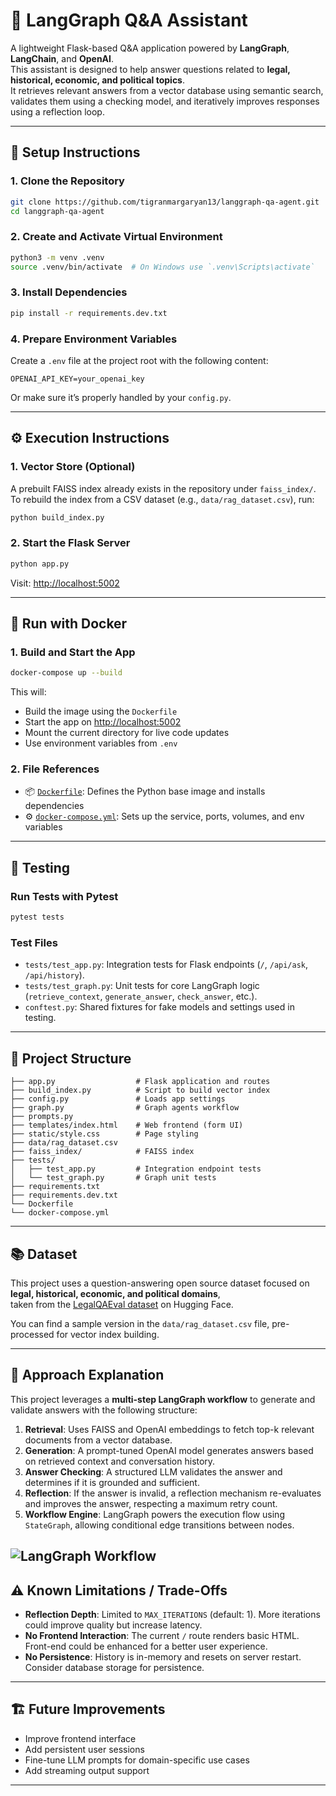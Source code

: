 # 🧠 LangGraph Q&A Assistant

A lightweight Flask-based Q&A application powered by **LangGraph**, **LangChain**, and **OpenAI**.  
This assistant is designed to help answer questions related to **legal, historical, economic, and political topics**.  
It retrieves relevant answers from a vector database using semantic search, validates them using a checking model, and iteratively improves responses using a reflection loop.

---

## 🚀 Setup Instructions

### 1. Clone the Repository

```bash
git clone https://github.com/tigranmargaryan13/langgraph-qa-agent.git
cd langgraph-qa-agent
```

### 2. Create and Activate Virtual Environment

```bash
python3 -m venv .venv
source .venv/bin/activate  # On Windows use `.venv\Scripts\activate`
```

### 3. Install Dependencies

```bash
pip install -r requirements.dev.txt
```

### 4. Prepare Environment Variables

Create a `.env` file at the project root with the following content:

```env
OPENAI_API_KEY=your_openai_key
```

Or make sure it’s properly handled by your `config.py`.

---

## ⚙️ Execution Instructions

### 1. Vector Store (Optional)

A prebuilt FAISS index already exists in the repository under `faiss_index/`.  
To rebuild the index from a CSV dataset (e.g., `data/rag_dataset.csv`), run:

```bash
python build_index.py
```

### 2. Start the Flask Server

```bash
python app.py
```

Visit: [http://localhost:5002](http://localhost:5002)

---

## 🐳 Run with Docker

### 1. Build and Start the App

```bash
docker-compose up --build
```

This will:
- Build the image using the `Dockerfile`
- Start the app on [http://localhost:5002](http://localhost:5002)
- Mount the current directory for live code updates
- Use environment variables from `.env`

### 2. File References

- 📦 [`Dockerfile`](./Dockerfile): Defines the Python base image and installs dependencies
- ⚙️ [`docker-compose.yml`](./docker-compose.yml): Sets up the service, ports, volumes, and env variables

---

## 🧪 Testing

### Run Tests with Pytest

```bash
pytest tests
```

### Test Files

- `tests/test_app.py`: Integration tests for Flask endpoints (`/`, `/api/ask`, `/api/history`).
- `tests/test_graph.py`: Unit tests for core LangGraph logic (`retrieve_context`, `generate_answer`, `check_answer`, etc.).
- `conftest.py`: Shared fixtures for fake models and settings used in testing.

---



## 📁 Project Structure

```
├── app.py                  # Flask application and routes
├── build_index.py          # Script to build vector index
├── config.py               # Loads app settings
├── graph.py                # Graph agents workflow
├── prompts.py
├── templates/index.html    # Web frontend (form UI)
├── static/style.css        # Page styling
├── data/rag_dataset.csv
├── faiss_index/            # FAISS index
├── tests/
│   ├── test_app.py         # Integration endpoint tests
│   └── test_graph.py       # Graph unit tests
├── requirements.txt
├── requirements.dev.txt
└── Dockerfile
└── docker-compose.yml
```

---

## 📚 Dataset
This project uses a question-answering open source dataset focused on **legal, historical, economic, and political domains**,  
taken from the [LegalQAEval dataset](https://huggingface.co/datasets/isaacus/LegalQAEval) on Hugging Face.

You can find a sample version in the `data/rag_dataset.csv` file, pre-processed for vector index building.

---

## 🧩 Approach Explanation

This project leverages a **multi-step LangGraph workflow** to generate and validate answers with the following structure:

1. **Retrieval**: Uses FAISS and OpenAI embeddings to fetch top-k relevant documents from a vector database.
2. **Generation**: A prompt-tuned OpenAI model generates answers based on retrieved context and conversation history.
3. **Answer Checking**: A structured LLM validates the answer and determines if it is grounded and sufficient.
4. **Reflection**: If the answer is invalid, a reflection mechanism re-evaluates and improves the answer, respecting a maximum retry count.
5. **Workflow Engine**: LangGraph powers the execution flow using `StateGraph`, allowing conditional edge transitions between nodes.

![LangGraph Workflow](image.png)
---

## ⚠️ Known Limitations / Trade-Offs

- **Reflection Depth**: Limited to `MAX_ITERATIONS` (default: 1). More iterations could improve quality but increase latency.
- **No Frontend Interaction**: The current `/` route renders basic HTML. Front-end could be enhanced for a better user experience.
- **No Persistence**: History is in-memory and resets on server restart. Consider database storage for persistence.

---

## 🏗️ Future Improvements

- Improve frontend interface
- Add persistent user sessions
- Fine-tune LLM prompts for domain-specific use cases
- Add streaming output support

---
